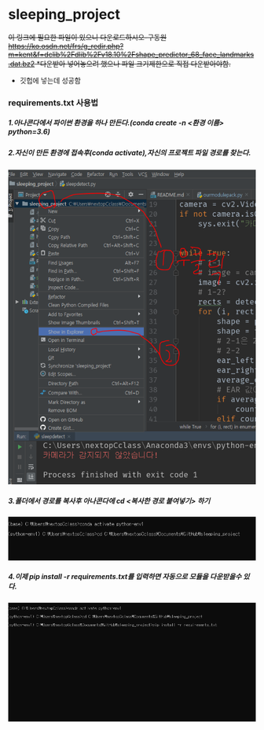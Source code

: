 

# sleeping_project
~~이 링크에 필요한 파일이 있으니 다운로드하시오-구동원
https://ko.osdn.net/frs/g_redir.php?m=kent&f=dclib%2Fdlib%2Fv18.10%2Fshape_predictor_68_face_landmarks.dat.bz2
*다운받아 넣어놓으려 했으나 파일 크기제한으로 직접 다운받아야함.~~

* 깃헙에 넣는데 성공함

### requirements.txt 사용법



##### 1.아나콘다에서 파이썬 환경을 하나 만든다.(conda create -n <환경 이름> python=3.6)



##### 2.자신이 만든 환경에 접속후(conda activate),자신의 프로젝트 파일 경로를 찾는다.

![Alt text](./img/2.PNG)



##### 3.폴더에서 경로를 복사후 아나콘다에 cd <복사한 경로 붙여넣기> 하기

![Alt text](./img/3.PNG)



##### 4.이제 pip install -r requirements.txt를 입력하면 자동으로 모듈을 다운받을수 있다.

![Alt text](./img/4.PNG)